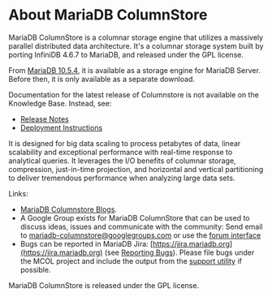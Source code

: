 # About MariaDB ColumnStore

MariaDB ColumnStore is a columnar storage engine that utilizes a massively parallel distributed data architecture. It's a columnar storage system built by porting InfiniDB 4.6.7 to MariaDB, and released under the GPL license.

From [MariaDB 10.5.4](/kb/en/mariadb-1054-release-notes/), it is available as a storage engine for MariaDB Server. Before then, it is only available as a separate download.

Documentation for the latest release of Columnstore is not available on the Knowledge Base. Instead, see:

- [Release Notes](https://mariadb.com/docs/release-notes/mariadb-columnstore-1-5-2-release-notes/)
- [Deployment Instructions](https://mariadb.com/docs/deploy/community-single-columnstore/)

It is designed for big data scaling to process petabytes of data, linear scalability and exceptional performance with real-time response to analytical queries. It leverages the I/O benefits of columnar storage, compression, just-in-time projection, and horizontal and vertical partitioning to deliver tremendous performance when analyzing large data sets.

Links:

- [MariaDB Columnstore Blogs](https://mariadb.com/resources/blog/tag/columnstore/).
- A Google Group exists for MariaDB ColumnStore that can be used to discuss ideas, issues and communicate with the  community: Send email to mariadb-columnstore@googlegroups.com or use the [forum interface](https://groups.google.com/forum/#!forum/mariadb-columnstore)
- Bugs can be reported in MariaDB Jira: [https://jira.mariadb.org](https://jira.mariadb.org) (see [Reporting Bugs](/kb/en/reporting-bugs/)). Please file bugs under the MCOL project and include the output from the [support utility](/columns-storage-engines-and-plugins/storage-engines/mariadb-columnstore/columnstore-troubleshooting/system-troubleshooting-mariadb-columnstore) if possible.

MariaDB ColumnStore is released under the GPL license.